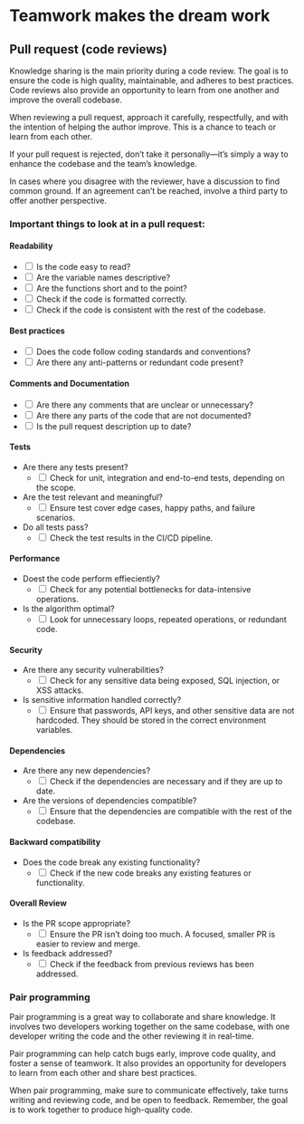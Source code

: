 # Teamwork makes the dream work

## Pull request (code reviews)

Knowledge sharing is the main priority during a code review. The goal is to ensure the code is high quality, maintainable, and adheres to best practices. Code reviews also provide an opportunity to learn from one another and improve the overall codebase.

When reviewing a pull request, approach it carefully, respectfully, and with the intention of helping the author improve. This is a chance to teach or learn from each other.

If your pull request is rejected, don’t take it personally—it’s simply a way to enhance the codebase and the team’s knowledge.

In cases where you disagree with the reviewer, have a discussion to find common ground. If an agreement can’t be reached, involve a third party to offer another perspective.
### Important things to look at in a pull request:

#### Readability
- <input type="checkbox" aria-label="checkbox"/> Is the code easy to read?
- <input type="checkbox" aria-label="checkbox"/> Are the variable names descriptive?
- <input type="checkbox" aria-label="checkbox"/> Are the functions short and to the point?
- <input type="checkbox" aria-label="checkbox"/> Check if the code is formatted correctly.
- <input type="checkbox" aria-label="checkbox"/> Check if the code is consistent with the rest of the codebase.

#### Best practices
- <input type="checkbox" aria-label="checkbox"/> Does the code follow coding standards and conventions?
- <input type="checkbox" aria-label="checkbox"/> Are there any anti-patterns or redundant code present?

#### Comments and Documentation
- <input type="checkbox" aria-label="checkbox"/> Are there any comments that are unclear or unnecessary?
- <input type="checkbox" aria-label="checkbox"/> Are there any parts of the code that are not documented?
- <input type="checkbox" aria-label="checkbox"/> Is the pull request description up to date?

#### Tests
- Are there any tests present?
  - <input type="checkbox" aria-label="checkbox"/> Check for unit, integration and end-to-end tests, depending on the scope. 
- Are the test relevant and meaningful?
  - <input type="checkbox" aria-label="checkbox"/> Ensure test cover edge cases, happy paths, and failure scenarios. 
- Do all tests pass?
  - <input type="checkbox" aria-label="checkbox"/> Check the test results in the CI/CD pipeline.

#### Performance
- Doest the code perform effieciently?
  - <input type="checkbox" aria-label="checkbox"/> Check for any potential bottlenecks for data-intensive operations.
- Is the algorithm optimal?
  - <input type="checkbox" aria-label="checkbox"/> Look for unnecessary loops, repeated operations, or redundant code.

#### Security
- Are there any security vulnerabilities?
  - <input type="checkbox" aria-label="checkbox"/> Check for any sensitive data being exposed, SQL injection, or XSS attacks.
- Is sensitive information handled correctly?
  - <input type="checkbox" aria-label="checkbox"/> Ensure that passwords, API keys, and other sensitive data are not hardcoded. They should be stored in the correct environment variables.

#### Dependencies
- Are there any new dependencies?
  - <input type="checkbox" aria-label="checkbox"/> Check if the dependencies are necessary and if they are up to date.
- Are the versions of dependencies compatible?
  - <input type="checkbox" aria-label="checkbox"/> Ensure that the dependencies are compatible with the rest of the codebase.

#### Backward compatibility
- Does the code break any existing functionality?
  - <input type="checkbox" aria-label="checkbox"/> Check if the new code breaks any existing features or functionality.

#### Overall Review
- Is the PR scope appropriate?
  - <input type="checkbox" aria-label="checkbox"/> Ensure the PR isn’t doing too much. A focused, smaller PR is easier to review and merge.
- Is feedback addressed?
  - <input type="checkbox" aria-label="checkbox"/> Check if the feedback from previous reviews has been addressed.

### Pair programming

Pair programming is a great way to collaborate and share knowledge. It involves two developers working together on the same codebase, with one developer writing the code and the other reviewing it in real-time.

Pair programming can help catch bugs early, improve code quality, and foster a sense of teamwork. It also provides an opportunity for developers to learn from each other and share best practices.

When pair programming, make sure to communicate effectively, take turns writing and reviewing code, and be open to feedback. Remember, the goal is to work together to produce high-quality code.
